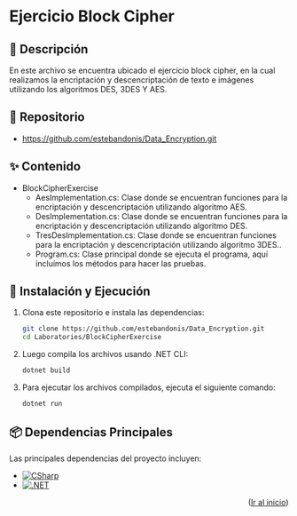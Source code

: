<!--
PROJECT NAME
-->

# Ejercicio Block Cipher
<a id="readme-top"></a>

<!--
PROJECT DESCRIPTION
-->
## 📜 Descripción

En este archivo se encuentra ubicado el ejercicio block cipher, en la cual realizamos la encriptación y descencriptación de texto e imágenes utilizando los algoritmos DES, 3DES Y AES.

## 📖 Repositorio
* https://github.com/estebandonis/Data_Encryption.git


## ✨ Contenido
- BlockCipherExercise
    - AesImplementation.cs: Clase donde se encuentran funciones para la encriptación y descencriptación utilizando algoritmo AES.
    - DesImplementation.cs: Clase donde se encuentran funciones para la encriptación y descencriptación utilizando algoritmo DES.
    - TresDesImplementation.cs: Clase donde se encuentran funciones para la encriptación y descencriptación utilizando algoritmo 3DES..
    - Program.cs: Clase principal donde se ejecuta el programa, aquí incluímos los métodos para hacer las pruebas.

## 🚀 Instalación y Ejecución

1. Clona este repositorio e instala las dependencias:

    ```bash
    git clone https://github.com/estebandonis/Data_Encryption.git
    cd Laboratories/BlockCipherExercise
    ```

2. Luego compila los archivos usando .NET CLI:

    ```bash
    dotnet build
    ```

3. Para ejecutar los archivos compilados, ejecuta el siguiente comando:

    ```bash
    dotnet run
    ```


## 📦 Dependencias Principales

Las principales dependencias del proyecto incluyen:
* [![CSharp][CSharp]][CSharp-url]
* [![.NET][.NET]][.NET-url]
<p align="right">(<a href="#readme-top">Ir al inicio</a>)</p>

<!-- ## 🛠️ API Endpoints
<details>
  <summary>Principales Endpoints</summary>
  
  La API está construida utilizando Next.js y organiza sus endpoints en función de las entidades principales del sistema.
  A continuación se presentan algunos de los endpoints más importantes:

- **api/auth/**: Manejo de autenticación y autorización de usuarios.
- **api/estadisticas/**: Endpoints para obtener estadísticas detalladas de exploradores e instituciones.
- **api/reports/**: Endpoints para generar reportes personalizados en formato Excel.

Cada endpoint está diseñado para recibir y responder con datos JSON, permitiendo la integración con los módulos del sistema.

</details>
<p align="right">(<a href="#readme-top">Ir al inicio</a>)</p> -->

<!-- MARKDOWN LINKS & IMAGES -->
[CSharp]: https://img.shields.io/badge/C%23-sharp?style=flat&logo=c%23&logoColor=white
[CSharp-url]: https://dotnet.microsoft.com/es-es/languages/csharp
[.NET]: https://img.shields.io/badge/.NET-sharp?style=flat&logo=c%23&logoColor=white
[.NET-url]: https://dotnet.microsoft.com/es-es/
[Website]: https://img.shields.io/website?url=https://lc2tech.com/
[Website-url]: https://estebandonis.netlify.app/
[Linkedin-est]: https://www.linkedin.com/in/esteban-donis-384819204/
[Linkedin]: https://img.shields.io/badge/-LinkedIn-black.svg?style=for-the-badge&logo=linkedin&colorB=555
[Github-est]: https://github.com/estebandonis
[GitHub]: https://img.shields.io/badge/github-%23121011.svg?style=for-the-badge&logo=github&logoColor=white